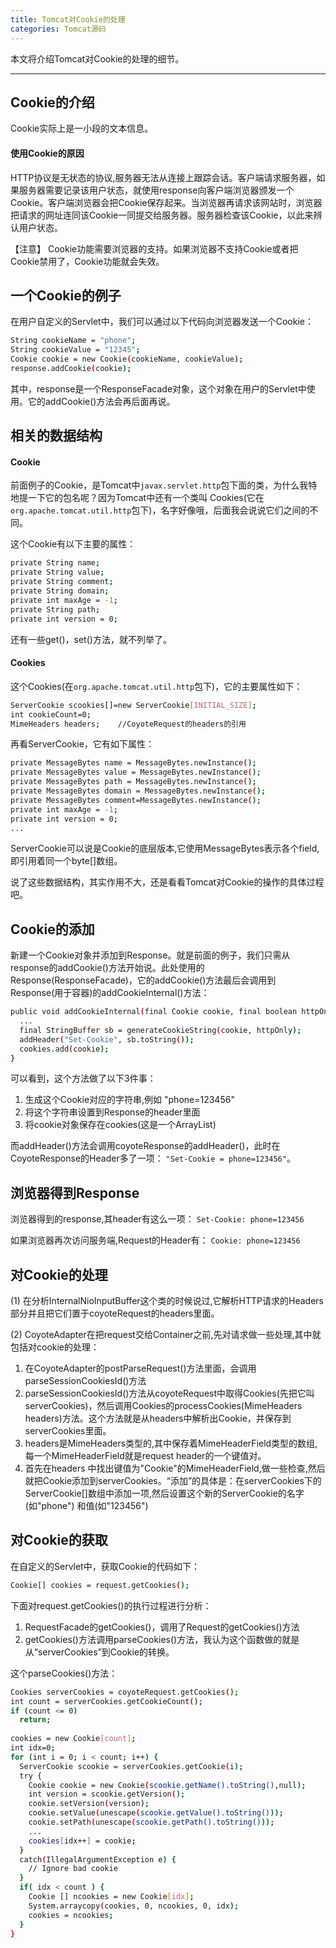 ```yaml
---
title: Tomcat对Cookie的处理
categories: Tomcat源码
---
```


本文将介绍Tomcat对Cookie的处理的细节。

<!--more-->

---

## Cookie的介绍

Cookie实际上是一小段的文本信息。

#### 使用Cookie的原因
HTTP协议是无状态的协议,服务器无法从连接上跟踪会话。客户端请求服务器，如果服务器需要记录该用户状态，就使用response向客户端浏览器颁发一个Cookie。客户端浏览器会把Cookie保存起来。当浏览器再请求该网站时，浏览器把请求的网址连同该Cookie一同提交给服务器。服务器检查该Cookie，以此来辨认用户状态。

【注意】
Cookie功能需要浏览器的支持。如果浏览器不支持Cookie或者把Cookie禁用了，Cookie功能就会失效。


## 一个Cookie的例子
在用户自定义的Servlet中，我们可以通过以下代码向浏览器发送一个Cookie：
```bash
String cookieName = "phone";
String cookieValue = "12345";
Cookie cookie = new Cookie(cookieName, cookieValue);
response.addCookie(cookie);
```
其中，response是一个ResponseFacade对象，这个对象在用户的Servlet中使用。它的addCookie()方法会再后面再说。


## 相关的数据结构

#### Cookie
前面例子的Cookie，是Tomcat中`javax.servlet.http`包下面的类，为什么我特地提一下它的包名呢？因为Tomcat中还有一个类叫 Cookies(它在`org.apache.tomcat.util.http`包下)，名字好像哦，后面我会说说它们之间的不同。

这个Cookie有以下主要的属性：
```bash
private String name;
private String value;
private String comment;
private String domain;
private int maxAge = -1;
private String path;
private int version = 0;
```
还有一些get()，set()方法，就不列举了。


#### Cookies
这个Cookies(在`org.apache.tomcat.util.http`包下)，它的主要属性如下：
```bash
ServerCookie scookies[]=new ServerCookie[INITIAL_SIZE];
int cookieCount=0;
MimeHeaders headers;    //CoyoteRequest的headers的引用
```

再看ServerCookie，它有如下属性：
```bash
private MessageBytes name = MessageBytes.newInstance();
private MessageBytes value = MessageBytes.newInstance();
private MessageBytes path = MessageBytes.newInstance();
private MessageBytes domain = MessageBytes.newInstance();
private MessageBytes comment=MessageBytes.newInstance();
private int maxAge = -1;
private int version = 0;
...
```
ServerCookie可以说是Cookie的底层版本,它使用MessageBytes表示各个field,即引用着同一个byte[]数组。

说了这些数据结构，其实作用不大，还是看看Tomcat对Cookie的操作的具体过程吧。


## Cookie的添加

新建一个Cookie对象并添加到Response。就是前面的例子，我们只需从response的addCookie()方法开始说。此处使用的Response(ResponseFacade)，它的addCookie()方法最后会调用到Response(用于容器)的addCookieInternal()方法：
```bash
public void addCookieInternal(final Cookie cookie, final boolean httpOnly) {
  ...
  final StringBuffer sb = generateCookieString(cookie, httpOnly);
  addHeader("Set-Cookie", sb.toString());
  cookies.add(cookie);
}
```
可以看到，这个方法做了以下3件事：
1. 生成这个Cookie对应的字符串,例如 "phone=123456"
2. 将这个字符串设置到Response的header里面
3. 将cookie对象保存在cookies(这是一个ArrayList<Cookie>)

而addHeader()方法会调用coyoteResponse的addHeader()，此时在CoyoteResponse的Header多了一项： `"Set-Cookie = phone=123456"`。


## 浏览器得到Response
浏览器得到的response,其header有这么一项：
`Set-Cookie: phone=123456`

如果浏览器再次访问服务端,Request的Header有：
`Cookie: phone=123456`



## 对Cookie的处理

(1) 在分析InternalNioInputBuffer这个类的时候说过,它解析HTTP请求的Headers部分并且把它们置于coyoteRequest的headers里面。

(2) CoyoteAdapter在把request交给Container之前,先对请求做一些处理,其中就包括对cookie的处理：

1. 在CoyoteAdapter的postParseRequest()方法里面，会调用parseSessionCookiesId()方法
2. parseSessionCookiesId()方法从coyoteRequest中取得Cookies(先把它叫serverCookies)，然后调用Cookies的processCookies(MimeHeaders headers)方法。这个方法就是从headers中解析出Cookie，并保存到serverCookies里面。
3. headers是MimeHeaders类型的,其中保存着MimeHeaderField类型的数组,每一个MimeHeaderField就是request header的一个键值对。
4. 首先在headers 中找出键值为"Cookie"的MimeHeaderField,做一些检查,然后就把Cookie添加到serverCookies。“添加”的具体是：在serverCookies下的ServerCookie[]数组中添加一项,然后设置这个新的ServerCookie的名字(如"phone") 和值(如"123456")


## 对Cookie的获取
在自定义的Servlet中，获取Cookie的代码如下：
```bash
Cookie[] cookies = request.getCookies();
```
下面对request.getCookies()的执行过程进行分析：
1. RequestFacade的getCookies()，调用了Request的getCookies()方法
2. getCookies()方法调用parseCookies()方法，我认为这个函数做的就是从“serverCookies”到Cookie的转换。

这个parseCookies()方法：
```bash
Cookies serverCookies = coyoteRequest.getCookies();
int count = serverCookies.getCookieCount();
if (count <= 0)
  return;
  
cookies = new Cookie[count];
int idx=0;
for (int i = 0; i < count; i++) {
  ServerCookie scookie = serverCookies.getCookie(i);
  try {
    Cookie cookie = new Cookie(scookie.getName().toString(),null);
    int version = scookie.getVersion();
    cookie.setVersion(version);
    cookie.setValue(unescape(scookie.getValue().toString()));
    cookie.setPath(unescape(scookie.getPath().toString()));
    ...
    cookies[idx++] = cookie;
  }
  catch(IllegalArgumentException e) {
    // Ignore bad cookie
  }
  if( idx < count ) {
    Cookie [] ncookies = new Cookie[idx];
    System.arraycopy(cookies, 0, ncookies, 0, idx);
    cookies = ncookies;
  }
}
```